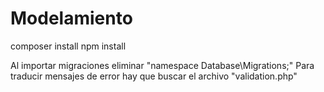 # Modelamiento

composer install
npm install

Al importar migraciones eliminar "namespace Database\Migrations;"
Para traducir mensajes de error hay que buscar el archivo "validation.php"